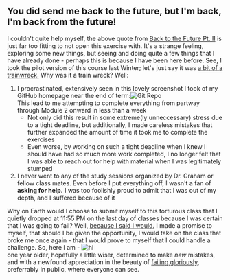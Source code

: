## You did send me back to the future, but I'm back, I'm back from the future!

I couldn't quite help myself, the above quote from [Back to the Future Pt. II](https://youtu.be/jFuKfTjR2q4?t=1m54s) is just far too fitting to not open this exercise with. It's a strange feeling, exploring some new things, but seeing and doing quite a few things that I have already done - perhaps this is because I have been here before. See, I took the pilot version of this course last Winter; let's just say it was [a bit of a trainwreck.](http://i.imgur.com/9Ob752b.webm) Why was it a train wreck? Well:  
 1. I procrastinated, extensively seen in this lovely screenshot I took of my GitHub homepage near the end of term:![Git Repo](http://i.imgur.com/VMiPD5n.png)  
 This lead to me attempting to complete everything from partway through Module 2 onward in less than a week  
      + Not only did this result in some extreme(ly unneccessary) stress due to a tight deadline, but additionally, I made careless mistakes that further expanded the amount of time it took me to complete the exercises  
      + Even worse, by working on such a tight deadline when I knew I should have had so much more work completed, I no longer felt that I was able to reach out for help with material when I was legitimately stumped  
2. I never went to any of the study sessions organized by Dr. Graham or fellow class mates. Even before I put everything off, I wasn't a fan of **asking for help.** I was too foolishly proud to admit that I was out of my depth, and I suffered because of it 

 Why on Earth would I choose to submit myself to this torturous class that I quietly dropped at 11:55 PM on the last day of classes because I was certain that I was going to fail? Well, [because I said I would.](https://complexbydegree.wordpress.com/2015/04/08/the-end-or-is-it/) I made a promise to myself, that should I be given the opportunity, I would take on the class that broke me once again - that I would prove to myself that I could handle a challenge. So, here I am - ![hi](http://img02.deviantart.net/5751/i/2015/269/3/e/mister_dragon_says_hi_by_sean7700-d9b0ixn.jpg)  
one year older, hopefully a little wiser, determined to make *new* mistakes, and with a newfound appreciation in the beauty of [failing gloriously](http://kathryngreenan.grahamresearchfellow.org/), preferrably in public, where everyone can see.
